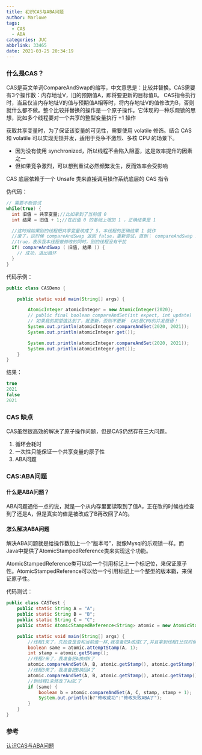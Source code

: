 ```yaml
---
title: 初识CAS与ABA问题
author: Marlowe
tags:
  - CAS
  - ABA
categories: JUC
abbrlink: 33465
date: 2021-03-25 20:34:19
---
```


<!--more-->
### 什么是CAS？
CAS是英文单词CompareAndSwap的缩写，中文意思是：比较并替换。CAS需要有3个操作数：内存地址V，旧的预期值A，即将要更新的目标值B。 CAS指令执行时，当且仅当内存地址V的值与预期值A相等时，将内存地址V的值修改为B，否则就什么都不做。整个比较并替换的操作是一个原子操作。它体现的一种乐观锁的思想，比如多个线程要对一个共享的整型变量执行 +1 操作

获取共享变量时，为了保证该变量的可见性，需要使用 volatile 修饰。结合 CAS 和 volatile 可以实现无锁并发，适用于竞争不激烈、多核 CPU 的场景下。

* 因为没有使用 synchronized，所以线程不会陷入阻塞，这是效率提升的因素之一
* 但如果竞争激烈，可以想到重试必然频繁发生，反而效率会受影响

CAS 底层依赖于一个 Unsafe 类来直接调用操作系统底层的 CAS 指令

伪代码：
```java
// 需要不断尝试
while(true) { 
  int 旧值 = 共享变量;//比如拿到了当前值 0 
  int 结果 = 旧值 + 1;//在旧值 0 的基础上增加 1 ，正确结果是 1 

  //这时候如果别的线程把共享变量改成了 5，本线程的正确结果 1 就作
  //废了，这时候 compareAndSwap 返回 false，重新尝试，直到： compareAndSwap 返回 
  //true，表示我本线程做修改的同时，别的线程没有干扰
  if( compareAndSwap ( 旧值, 结果 )) { 
    // 成功，退出循环 
  }
}
```

代码示例：
```java
public class CASDemo {

    public static void main(String[] args) {

        AtomicInteger atomicInteger = new AtomicInteger(2020);
        // public final boolean compareAndSet(int expect, int update)
        // 如果我的期望值达到了，就更新，否则不更新  CAS是CPU的并发原语！
        System.out.println(atomicInteger.compareAndSet(2020, 2021));
        System.out.println(atomicInteger.get());

        System.out.println(atomicInteger.compareAndSet(2020, 2021));
        System.out.println(atomicInteger.get());
    }
}
```
结果：
```java
true
2021
false
2021
```

### CAS 缺点

CAS虽然很高效的解决了原子操作问题，但是CAS仍然存在三大问题。
1. 循环会耗时
2. 一次性只能保证一个共享变量的原子性
3. ABA问题



### CAS:ABA问题

#### 什么是ABA问题？

ABA问题通俗一点的说，就是一个从内存里面读取到了值A，正在改的时候也检查到了还是A，但是真实的值是被改成了B再改回了A的。

#### 怎么解决ABA问题

解决ABA问题就是给操作数加上一个“版本号”，就像Mysql的乐观锁一样。而Java中提供了AtomicStampedReference类来实现这个功能。

AtomicStampedReference类可以给一个引用标记上一个标记位，来保证原子性。AtomicStampedReference可以给一个引用标记上一个整型的版本戳，来保证原子性。

代码测试：
```java
public class CASTest {
    public static String A = "A";
    public static String B = "B";
    public static String C = "C";
    public static AtomicStampedReference<String> atomic = new AtomicStampedReference<>(A, 0);

    public static void main(String[] args) {
        //线程1来了，先检查是否和当前值一样,我准备把A改成C了,并且拿到线程1比较时候的stamp
        boolean same = atomic.attemptStamp(A, 1);
        int stamp = atomic.getStamp();
        //线程2来了，我准备把A换成B了
        atomic.compareAndSet(A, B, atomic.getStamp(), atomic.getStamp() + 1);
        //线程3来了，我准备把B换回A了
        atomic.compareAndSet(A, B, atomic.getStamp(), atomic.getStamp() + 1);
        //到线程1来修改了A成C了
        if (same) {
            boolean b = atomic.compareAndSet(A, C, stamp, stamp + 1);
            System.out.println(b?"修改成功":"修改失败ABA了");
        }
    }
}
```





### 参考
[认识CAS与ABA问题](https://blog.unclezs.com/Java/%E5%B9%B6%E5%8F%91%E7%BC%96%E7%A8%8B/%E8%AE%A4%E8%AF%86CAS%E4%B8%8EABA%E9%97%AE%E9%A2%98.html)



